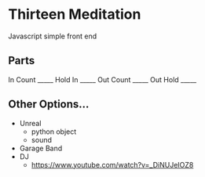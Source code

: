 # Thirteen Meditation
Javascript simple front end

## Parts
In Count  _____
Hold In   _____
Out Count _____
Out Hold  _____

## Other Options...
- Unreal
    - python object
    - sound
- Garage Band 
- DJ
    - https://www.youtube.com/watch?v=_DiNUJeIOZ8
    
